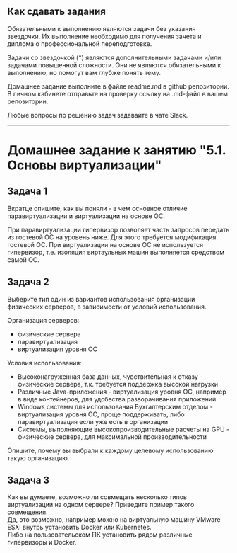 ## Как сдавать задания

Обязательными к выполнению являются задачи без указания звездочки. Их выполнение необходимо для получения зачета и диплома о профессиональной переподготовке.

Задачи со звездочкой (*) являются дополнительными задачами и/или задачами повышенной сложности. Они не являются обязательными к выполнению, но помогут вам глубже понять тему.

Домашнее задание выполните в файле readme.md в github репозитории. В личном кабинете отправьте на проверку ссылку на .md-файл в вашем репозитории.

Любые вопросы по решению задач задавайте в чате Slack.

---


# Домашнее задание к занятию "5.1. Основы виртуализации"

## Задача 1

Вкратце опишите, как вы поняли - в чем основное отличие паравиртуализации и виртуализации на основе ОС.  

При паравиртуализации гипервизор позволяет часть запросов передать из гостевой ОС на уровень ниже. Для этого требуется модификация гостевой ОС.
При виртуализации на основе ОС не используется гипервизор, т.е. изоляция виртаульных машин выполняется средством самой ОС.



## Задача 2

Выберите тип один из вариантов использования организации физических серверов, 
в зависимости от условий использования.

Организация серверов:
- физические сервера
- паравиртуализация
- виртуализация уровня ОС

Условия использования:

- Высоконагруженная база данных, чувствительная к отказу - физические сервера, т.к. требуется поддержка высокой нагрузки
- Различные Java-приложения - виртуализация уровня ОС, например в виде контейнеров, для удобвства разворачивания приложений
- Windows системы для использования Бухгалтерским отделом - виртуализация уровня ОС, проще поддерживать, либо паравиртуализация если уже есть в организации
- Системы, выполняющие высокопроизводительные расчеты на GPU - физические сервера, для максимальной производительности

Опишите, почему вы выбрали к каждому целевому использованию такую организацию.

## Задача 3

Как вы думаете, возможно ли совмещать несколько типов виртуализации на одном сервере?
Приведите пример такого совмещения.  
Да, это возможно, например можно на виртуальную машину VMware ESXI внутрь установить Docker или Kubernetes.  
Либо на пользовательском ПК установить рядом различные гипервизоры и Docker.


